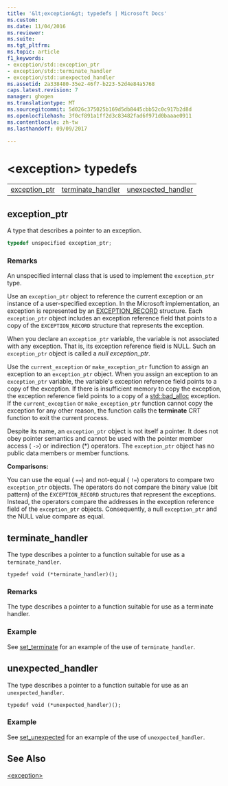 ```yaml
---
title: '&lt;exception&gt; typedefs | Microsoft Docs'
ms.custom: 
ms.date: 11/04/2016
ms.reviewer: 
ms.suite: 
ms.tgt_pltfrm: 
ms.topic: article
f1_keywords:
- exception/std::exception_ptr
- exception/std::terminate_handler
- exception/std::unexpected_handler
ms.assetid: 2a338480-35e2-46f7-b223-52d4e84a5768
caps.latest.revision: 7
manager: ghogen
ms.translationtype: MT
ms.sourcegitcommit: 5d026c375025b169d5db8445cbb52c0c917b2d8d
ms.openlocfilehash: 3f0cf891a1ff2d3c83482fad6f971d0baaae0911
ms.contentlocale: zh-tw
ms.lasthandoff: 09/09/2017

---
```

# <a name="ltexceptiongt-typedefs"></a>&lt;exception&gt; typedefs
||||  
|-|-|-|  
|[exception_ptr](#exception_ptr)|[terminate_handler](#terminate_handler)|[unexpected_handler](#unexpected_handler)|  
  
##  <a name="exception_ptr"></a>  exception_ptr  
 A type that describes a pointer to an exception.  
  
```cpp  
typedef unspecified exception_ptr;
```  
  
### <a name="remarks"></a>Remarks  
 An unspecified internal class that is used to implement the `exception_ptr` type.  
  
 Use an `exception_ptr` object to reference the current exception or an instance of a user-specified exception. In the Microsoft implementation, an exception is represented by an [EXCEPTION_RECORD](http://msdn.microsoft.com/library/windows/desktop/aa363082) structure. Each `exception_ptr` object includes an exception reference field that points to a copy of the `EXCEPTION_RECORD` structure that represents the exception.  
  
 When you declare an `exception_ptr` variable, the variable is not associated with any exception. That is, its exception reference field is NULL. Such an `exception_ptr` object is called a *null exception_ptr*.  
  
 Use the `current_exception` or `make_exception_ptr` function to assign an exception to an `exception_ptr` object. When you assign an exception to an `exception_ptr` variable, the variable's exception reference field points to a copy of the exception. If there is insufficient memory to copy the exception, the exception reference field points to a copy of a [std::bad_alloc](../standard-library/bad-alloc-class.md) exception. If the `current_exception` or `make_exception_ptr` function cannot copy the exception for any other reason, the function calls the **terminate** CRT function to exit the current process.  
  
 Despite its name, an `exception_ptr` object is not itself a pointer. It does not obey pointer semantics and cannot be used with the pointer member access ( `->`) or indirection (*) operators. The `exception_ptr` object has no public data members or member functions.  
  
 **Comparisons:**  
  
 You can use the equal ( `==`) and not-equal ( `!=`) operators to compare two `exception_ptr` objects. The operators do not compare the binary value (bit pattern) of the `EXCEPTION_RECORD` structures that represent the exceptions. Instead, the operators compare the addresses in the exception reference field of the `exception_ptr` objects. Consequently, a null `exception_ptr` and the NULL value compare as equal.  
  
##  <a name="terminate_handler"></a>  terminate_handler  
 The type describes a pointer to a function suitable for use as a `terminate_handler`.  
  
```
typedef void (*terminate_handler)();
```  
  
### <a name="remarks"></a>Remarks  
 The type describes a pointer to a function suitable for use as a terminate handler.  
  
### <a name="example"></a>Example  
  See [set_terminate](../standard-library/exception-functions.md#set_terminate) for an example of the use of `terminate_handler`.  
  
##  <a name="unexpected_handler"></a>  unexpected_handler  
 The type describes a pointer to a function suitable for use as an `unexpected_handler`.  
  
```
typedef void (*unexpected_handler)();
```  
  
### <a name="example"></a>Example  
  See [set_unexpected](../standard-library/exception-functions.md#set_unexpected) for an example of the use of `unexpected_handler`.  
  
## <a name="see-also"></a>See Also  
 [\<exception>](../standard-library/exception.md)




